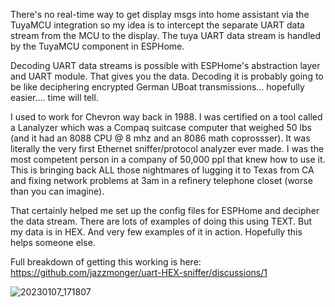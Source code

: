 There's no real-time way to get display msgs into home assistant via the TuyaMCU integration so my idea is to intercept the separate UART data stream from the MCU to the display. The tuya UART data stream is handled by the TuyaMCU component in ESPHome.

Decoding UART data streams is possible with ESPHome's abstraction layer and UART module. That gives you the data. Decoding it is probably going to be like deciphering encrypted German UBoat transmissions... hopefully easier.... time will tell. 

I used to work for Chevron way back in 1988. I was certified on a tool called a Lanalyzer which was a Compaq suitcase computer that weighed 50 lbs (and it had an 8088 CPU @ 8 mhz and an 8086 math coprossser). It was literally the very first Ethernet sniffer/protocol analyzer ever made. I was the most competent person in a company of 50,000 ppl that knew how to use it. This is bringing back ALL those nightmares of lugging it to Texas from CA and fixing network problems at 3am in a refinery telephone closet (worse than you can imagine).

That certainly helped me set up the config files for ESPHome and decipher the data stream.   There are lots of examples of doing this using TEXT.  But my data is in HEX.  And very few examples of it in action.  Hopefully this helps someone else.

Full breakdown  of getting this working is here: https://github.com/jazzmonger/uart-HEX-sniffer/discussions/1

![20230107_171807](https://user-images.githubusercontent.com/52110065/211175237-b8ee0af2-388a-4f85-9ef9-2a3f83a19e55.GIF)
